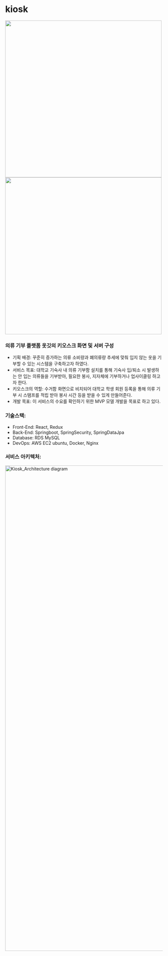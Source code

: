 # kiosk
<img src="https://github.com/shoeone96/kiosk/assets/85065626/693e974c-591e-4c20-8730-57782ffdf1ea" width="500" />
<img src="https://github.com/shoeone96/kiosk/assets/85065626/8d4030d7-91cb-47df-9f65-8d3d3c33d864" width="500" />

### 의류 기부 플랫폼 옷깃의 키오스크 화면 및 서버 구성
- 기획 배경: 꾸준히 증가하는 의류 소비량과 폐의류량 추세에 맞춰 입지 않는 옷을 기부할 수 있는 시스템을 구축하고자 하였다.  
- 서비스 목표: 대학교 기숙사 내 의류 기부함 설치를 통해 기숙사 입/퇴소 시 발생하는 안 입는 의류들을 기부받아, 필요한 봉사, 지자체에 기부하거나 업사이클링 하고자 한다.  
- 키오스크의 역할: 수거함 화면으로 비치되어 대학교 학생 회원 등록을 통해 의류 기부 시 스탬프를 적립 받아 봉사 시간 등을 받을 수 있게 만들어준다.  
- 개발 목표: 이 서비스의 수요를 확인하기 위한 MVP 모델 개발을 목표로 하고 있다.  


### 기술스택:
- Front-End: React, Redux
- Back-End: Springboot, SpringSecurity, SpringDataJpa
- Database: RDS MySQL
- DevOps: AWS EC2 ubuntu, Docker, Nginx


### 서비스 아키텍처:
<img width="1547" alt="Kiosk_Architecture diagram" src="https://github.com/shoeone96/kiosk/assets/85065626/d57d6067-f7ad-4ce1-8995-7b6983823673">


